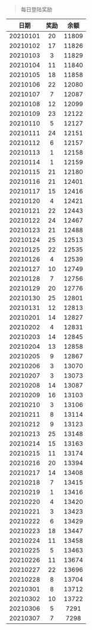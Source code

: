 > 每日登陆奖励


| 日期 |  奖励 | 余额 | 
|:----:|:----:|:----:|
| 20210101 | 20 | 11809 |
| 20210102 | 17 | 11826 |
| 20210103 | 3 | 11829 |
| 20210104 | 11 | 11840 |
| 20210105 | 18 | 11858 |
| 20210106 | 22 | 12080 |
| 20210107 | 7  | 12087 |
| 20210108 |12  | 12099 |
| 20210109 |23  | 12122 |
| 20210110 |5  | 12127 |
| 20210111 |24  | 12151 |
| 20210112 |6  | 12157 |
| 20210113 |1  | 12158 |
| 20210114 |1  | 12159 |
| 20210115 |21  | 12180 |
| 20210116 |21  | 12401 |
| 20210117 |15  | 12416 |
| 20210120 |4  | 12421 |
| 20210121 |22  | 12443 |
| 20210122 |24  | 12467 |
| 20210123 |21  | 12488 |
| 20210124 |25  | 12513 |
| 20210125 |22  | 12535 |
| 20210126 |4  | 12539 |
| 20210127 |10  | 12749 |
| 20210128 |7  | 12756 |
| 20210129 |20  | 12776 |
| 20210130 |25  | 12801 |
| 20210131 |12  | 12813 |
| 20210201 |14  | 12827 |
| 20210202 |4  | 12831 |
| 20210203 |14  | 12845 |
| 20210204 |13  | 12858 |
| 20210205 |9  | 12867 |
| 20210206 |3  | 13070 |
| 20210207 |3  | 13073 |
| 20210208 |14  | 13087 |
| 20210209 |16  | 13103 |
| 20210210 |3  | 13106 |
| 20210211 |8  | 13114 |
| 20210212 |9  | 13123 |
| 20210213 |25  | 13148 |
| 20210214 |15  | 13163 |
| 20210215 |11  | 13174 |
| 20210216 |20  | 13394 |
| 20210217 |14  | 13408 |
| 20210218 |7  | 13415 |
| 20210219 |1  | 13416 |
| 20210220 |4  | 13420 |
| 20210221 |3  | 13423 |
| 20210222 |6  | 13429 |
| 20210223 |18  | 13447 |
| 20210224 |11  | 13458 |
| 20210225 |5  | 13463 |
| 20210226 |11  | 13674 |
| 20210227 |22  | 13696 |
| 20210228 |8  | 13704 |
| 20210301 |8  | 13712 |
| 20210302 |10  | 13722 |
| 20210306 |5  | 7291 |
| 20210307 |7  | 7298 |

